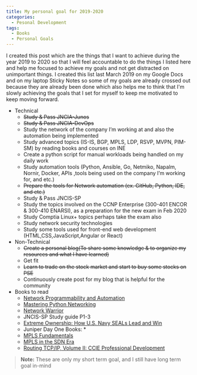 ```yaml
---
title: My personal goal for 2019-2020
categories:
  - Pesonal Development
tags:
  - Books
  - Personal Goals
---
```


I created this post which are the things that I want to achieve during the year 2019 to 2020 so that I will feel accountable to do the things I listed here and help me focused to achieve my goals and not get distracted on unimportant things.  I created this list last March 2019 on my Google Docs  and on my laptop Sticky Notes so some of my goals are already crossed out because they are already been done which also helps me to think that I'm slowly achieving the goals that I set for myself to keep me motivated to keep moving forward.

  * Technical 
      * <strike>Study & Pass JNCIA-Junos</strike> 
      * <strike>Study & Pass JNCIA-DevOps</strike> 
      * Study the network of the company I’m working at and also the automation being implemented
      * Study advanced topics (IS-IS, BGP, MPLS, LDP, RSVP, MVPN, PIM-SM) by reading books and courses on INE
      * Create a python script  for manual workloads being handled on my daily work
      * Study automation tools (Python, Ansible, Go, Netmiko, Napalm, Nornir, Docker, APIs ,tools being used on the company I’m working for, and etc.)
      * <strike>Prepare the tools for Network automation (ex. GitHub, Python, IDE, and etc.)</strike> 
      * Study & Pass JNCIS-SP
      * Study the topics involved on the CCNP Enterprise (300-401 ENCOR & 300-410 ENARSI), as a preparation for the new exam in Feb 2020
      * Study  Comptia Linux+ topics perhaps take the exam also
      * Study network security technologies
      * Study some tools used for front-end web development (HTML,CSS,JavaScript,Angular or React)
  * Non-Technical
      *  <strike>Create a personal blog(To share some knowledge & to organize my resources and what I have learned)</strike> 
      * Get fit
      *  <strike>Learn to trade on the stock market and start to buy some stocks on PSE</strike>
      * Continuously create post for my blog that is helpful for the community
  * Books to read
      * [Network Programmability and Automation](https://www.amazon.com/Network-Programmability-Automation-Next-Generation-Engineer-ebook/dp/B079K6HWQX)
      * [Mastering Python Networking](https://www.packtpub.com/networking-and-servers/mastering-python-networking) 
      * [Network Warrior](http://shop.oreilly.com/product/0636920010159.do)
      * JNCIS-SP Study guide P1-3
      * [Extreme Ownership: How U.S. Navy SEALs Lead and Win](https://www.amazon.com/Extreme-Ownership-U-S-Navy-SEALs-ebook/dp/B00VE4Y0Z2) 
      * Juniper Day One Books:
          * 
      * [MPLS Fundamentals](https://www.amazon.com/MPLS-Fundamentals-Luc-Ghein/dp/1587051974)
      * [MPLS in the SDN Era](http://shop.oreilly.com/product/0636920033905.do)
      * [Routing TCP/IP, Volume II: CCIE Professional Development](https://www.amazon.com/Routing-TCP-CCIE-Professional-Development/dp/1578700892) 




> **Note:** These are only my short term goal, and I still have long term goal in-mind 
